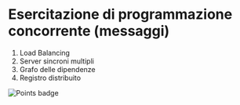# Esercitazione di programmazione concorrente (messaggi)

1. Load Balancing
2. Server sincroni multipli
3. Grafo delle dipendenze
4. Registro distribuito

![Points badge](../../blob/badges/.github/badges/points.svg)
